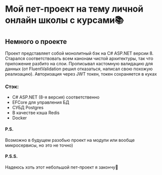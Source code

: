 # Мой пет-проект на тему личной онлайн школы с курсами📚

## Немного о проекте
Проект представляет собой монолитный бэк на C# ASP.NET версии 8.
Старался соответствовать всем канонам чистой архитектуры, так что приложение разбито на слои.
Прописывал кастомную валидацию для данных (от FluentValidation решил отказаться, написал свою похожую реализацию).
Авторизация через JWT токен, токен сохраняется в куках

### Стэк:
- C# ASP.NET (8-я версия) соответственно
- EFCore для управления БД
- СУБД Postgres
- В качестве кэша Redis
- Docker

#### P.S.
Возможно в будущем разобью проект на модули или вообще микросервисы,
но это не точно)

#### P.S.S.
Надеюсь хоть этот небольшой пет-проект я закончу🙂